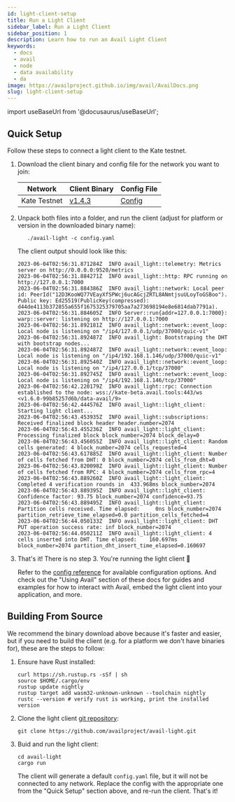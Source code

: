```yaml
---
id: light-client-setup
title: Run a Light Client
sidebar_label: Run a Light Client
sidebar_position: 1
description: Learn how to run an Avail Light Client
keywords:
  - docs
  - avail
  - node
  - data availability
  - da
image: https://availproject.github.io/img/avail/AvailDocs.png
slug: light-client-setup
---
```

import useBaseUrl from '@docusaurus/useBaseUrl';

## Quick Setup

Follow these steps to connect a light client to the Kate testnet.

1. Download the client binary and config file for the network you want to join:
   
   | Network      | Client Binary           | Config File             |
   |--------------|-------------------------|-------------------------|
   | Kate Testnet | [v1.4.3](https://github.com/availproject/avail-light/releases/tag/v1.4.3) | <a target="_blank" href="/configs/kate/avail-light-1.4.3/config.yaml" download>Config</a> |

2. Unpack both files into a folder, and run the client (adjust for
   platform or version in the downloaded binary name):
   
   ```
      ./avail-light -c config.yaml
   ```
   
   The client output should look like this:
   ```
   2023-06-04T02:56:31.871284Z  INFO avail_light::telemetry: Metrics server on http://0.0.0.0:9520/metrics
   2023-06-04T02:56:31.884271Z  INFO avail_light::http: RPC running on http://127.0.0.1:7000
   2023-06-04T02:56:31.884386Z  INFO avail_light::network: Local peer id: PeerId("12D3KooWQ77VEayXfSPWcj6ucAGcjZRTL8ANmtjsuULoyToGSBoo"). Public key: Ed25519(PublicKey(compressed): d44de4113b372855a655f1675325379705aa7a273698194e8e6814dab7791a).
   2023-06-04T02:56:31.884605Z  INFO Server::run{addr=127.0.0.1:7000}: warp::server: listening on http://127.0.0.1:7000
   2023-06-04T02:56:31.892181Z  INFO avail_light::network::event_loop: Local node is listening on "/ip4/127.0.0.1/udp/37000/quic-v1"
   2023-06-04T02:56:31.892487Z  INFO avail_light: Bootstraping the DHT with bootstrap nodes...
   2023-06-04T02:56:31.892487Z  INFO avail_light::network::event_loop: Local node is listening on "/ip4/192.168.1.146/udp/37000/quic-v1"
   2023-06-04T02:56:31.892540Z  INFO avail_light::network::event_loop: Local node is listening on "/ip4/127.0.0.1/tcp/37000"
   2023-06-04T02:56:31.892745Z  INFO avail_light::network::event_loop: Local node is listening on "/ip4/192.168.1.146/tcp/37000"
   2023-06-04T02:56:42.220179Z  INFO avail_light::rpc: Connection established to the node: wss://kate-beta.avail.tools:443/ws <v1.6.0-99b85257d6b/data-avail/9>
   2023-06-04T02:56:42.444576Z  INFO avail_light::light_client: Starting light client...
   2023-06-04T02:56:43.453935Z  INFO avail_light::subscriptions: Received finalized block header header.number=2074
   2023-06-04T02:56:43.455236Z  INFO avail_light::light_client: Processing finalized block block_number=2074 block_delay=0
   2023-06-04T02:56:43.456055Z  INFO avail_light::light_client: Random cells generated: 4 block_number=2074 cells_requested=4
   2023-06-04T02:56:43.617885Z  INFO avail_light::light_client: Number of cells fetched from DHT: 0 block_number=2074 cells_from_dht=0
   2023-06-04T02:56:43.820098Z  INFO avail_light::light_client: Number of cells fetched from RPC: 4 block_number=2074 cells_from_rpc=4
   2023-06-04T02:56:43.889260Z  INFO avail_light::light_client: Completed 4 verification rounds in 	433.968ms block_number=2074
   2023-06-04T02:56:43.889395Z  INFO avail_light::light_client: Confidence factor: 93.75 block_number=2074 confidence=93.75
   2023-06-04T02:56:43.889495Z  INFO avail_light::light_client: Partition cells received. Time elapsed: 	0ns block_number=2074 partition_retrieve_time_elapsed=0.0 partition_cells_fetched=4
   2023-06-04T02:56:44.050133Z  INFO avail_light::light_client: DHT PUT operation success rate: inf block_number=2074
   2023-06-04T02:56:44.050211Z  INFO avail_light::light_client: 4 cells inserted into DHT. Time elapsed: 	160.697ms block_number=2074 partition_dht_insert_time_elapsed=0.160697
   ```


3. That's it! There is no step 3. You're running the light client 🎉
   
   Refer to the [config
   reference](https://github.com/availproject/avail-light#config-reference)
   for available configuration options. And check out the "Using Avail"
   section of these docs for guides and examples for how to interact with
   Avail, embed the light client into your application, and more.

## Building From Source

We recommend the binary download above because it's faster and easier,
but if you need to build the client (e.g. for a platform we don't have
binaries for), these are the steps to follow:

1. Ensure have Rust installed:

   ```
   curl https://sh.rustup.rs -sSf | sh
   source $HOME/.cargo/env
   rustup update nightly
   rustup target add wasm32-unknown-unknown --toolchain nightly
   rustc --version # verify rust is working, print the installed version
   ```

2. Clone the light client [git repository](https://github.com/availproject/avail-light):

   ```
   git clone https://github.com/availproject/avail-light.git
   ```

3. Buid and run the light client:

   ```
   cd avail-light
   cargo run
   ```

   The client will generate a default `config.yaml` file, but it will
   not be connected to any network. Replace the config with the
   appropriate one from the "Quick Setup" section above, and re-run
   the client. That's it!
